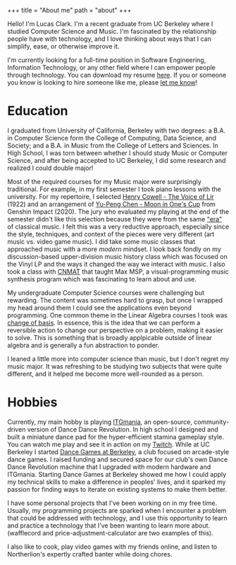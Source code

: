 +++
title = "About me"
path = "about"
+++

Hello! I'm Lucas Clark. I'm a recent graduate from UC Berkeley where I studied
Computer Science and Music. I'm fascinated by the relationship people have with
technology, and I love thinking about ways that I can simplify, ease, or
otherwise improve it.

I'm currently looking for a full-time position in Software Engineering,
Information Technology, or any other field where I can empower people through
technology. You can download my resume [here](<../Lucas Clark - Resume.pdf>). If
you or someone you know is looking to hire someone like me, please
[let me know](@/contact.md)!

# Education

I graduated from University of California, Berkeley with two degrees: a B.A. in
Computer Science form the College of Computing, Data Science, and Society; and a
B.A. in Music from the College of Letters and Sciences. In High School, I was
torn between whether I should study Music or Computer Science, and after being
accepted to UC Berkeley, I did some research and realized I could double major!

Most of the required courses for my Music major were surprisingly traditional.
For example, in my first semester I took piano lessons with the university. For
my repertoire, I selected
[Henry Cowell - The Voice of Lir](https://youtu.be/Z1tGjbq-ilI) (1922) and an
arrangement of [Yu-Peng Chen - Moon in One's Cup](https://youtu.be/dy4UGBxH9do)
from Genshin Impact (2020). The jury who evaluated my playing at the end of the
semester didn't like this selection because they were from the same
["era"](https://en.wikipedia.org/wiki/Dates_of_classical_music_eras) of
classical music. I felt this was a very reductive approach, especially since the
style, techniques, and context of the pieces were very different (art music vs.
video game music). I did take some music classes that approached music with a
more _modern_ mindset. I look back fondly on my discussion-based upper-division
music history class which was focused on the Vinyl LP and the ways it changed
the way we interact with music. I also took a class with
[CNMAT](https://cnmat.berkeley.edu/) that taught Max MSP, a visual-programming
music synthesis program which was fascinating to learn about and use.

My undergraduate Computer Science courses were challenging but rewarding. The
content was sometimes hard to grasp, but once I wrapped my head around them I
could see the applications even beyond programming. One common theme in the
Linear Algebra courses I took was
[change of basis](https://en.wikipedia.org/wiki/Change_of_basis). In essence,
this is the idea that we can perform a reversible action to change our
perspective on a problem, making it easier to solve. This is something that is
broadly applpicable outside of linear algebra and is generally a fun abstraction
to ponder.

I leaned a little more into computer science than music, but I don't regret my
music major. It was refreshing to be studying two subjects that were quite
different, and it helped me become more well-rounded as a person.

# Hobbies

Currently, my main hobby is playing [ITGmania](https://itgmania.com), an
open-source, community-driven version of Dance Dance Revolution. In high school
I designed and built a miniature dance pad for the hyper-efficient stamina
gameplay style. You can watch me play and see it in action on my
[Twitch](https://twitch.tv/lucdar). While at UC Berkeley I started
[Dance Games at Berkeley](https://dancegames.studentorg.berkeley.edu), a club
focused on arcade-style dance games. I raised funding and secured space for our
club's own Dance Dance Revolution machine that I upgraded with modern hardware
and ITGmania. Starting Dance Games at Berkeley showed me how I could apply my
technical skills to make a difference in peoples' lives, and it sparked my
passion for finding ways to iterate on existing systems to make them better.

I have some personal projects that I've been working on in my free time.
Usually, my programming projects are sparked when I encounter a problem that
could be addressed with technology, and I use this opportunity to learn and
practice a technology that I've been wanting to learn more about. (wafflecord
and price-adjustment-calculator are two examples of this).

I also like to cook, play video games with my friends online, and listen to
Northerlion's expertly crafted banter while doing chores.
